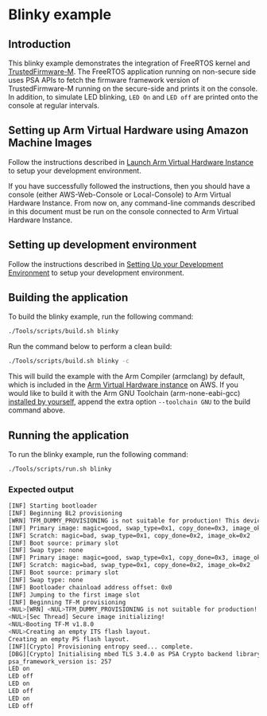 # Blinky example

## Introduction

This blinky example demonstrates the integration of FreeRTOS kernel and
[TrustedFirmware-M](https://www.trustedfirmware.org/projects/tf-m/). The FreeRTOS application running on non-secure side uses
PSA APIs to fetch the firmware framework version of TrustedFirmware-M running
on the secure-side and prints it on the console. In addition, to simulate LED
blinking, `LED On` and `LED off` are printed onto the console at regular
intervals.

## Setting up Arm Virtual Hardware using Amazon Machine Images

Follow the instructions described in [Launch Arm Virtual Hardware Instance](setting-up-arm-virtual-hardware.md)
to setup your development environment.

If you have successfully followed the instructions, then you should have a
console (either AWS-Web-Console or Local-Console) to Arm Virtual Hardware
Instance. From now on, any command-line commands described in this document
must be run on the console connected to Arm Virtual Hardware Instance.

## Setting up development environment

Follow the instructions described in [Setting Up your Development Environment](development-environment.md)
to setup your development environment.

## Building the application

To build the blinky example, run the following command:
```bash
./Tools/scripts/build.sh blinky
```

Run the command below to perform a clean build:
```bash
./Tools/scripts/build.sh blinky -c
```

This will build the example with the Arm Compiler (armclang) by default, which is
included in the [Arm Virtual Hardware instance](./setting-up-arm-virtual-hardware.md)
on AWS. If you would like to build it with the Arm GNU Toolchain (arm-none-eabi-gcc)
[installed by yourself](./development-environment.md), append the extra option
`--toolchain GNU` to the build command above.

## Running the application

To run the blinky example, run the following command:
```bash
./Tools/scripts/run.sh blinky
```

### Expected output

```bash
[INF] Starting bootloader
[INF] Beginning BL2 provisioning
[WRN] TFM_DUMMY_PROVISIONING is not suitable for production! This device is NOT SECURE
[INF] Primary image: magic=good, swap_type=0x1, copy_done=0x3, image_ok=0x3
[INF] Scratch: magic=bad, swap_type=0x1, copy_done=0x2, image_ok=0x2
[INF] Boot source: primary slot
[INF] Swap type: none
[INF] Primary image: magic=good, swap_type=0x1, copy_done=0x3, image_ok=0x1
[INF] Scratch: magic=bad, swap_type=0x1, copy_done=0x2, image_ok=0x2
[INF] Boot source: primary slot
[INF] Swap type: none
[INF] Bootloader chainload address offset: 0x0
[INF] Jumping to the first image slot
[INF] Beginning TF-M provisioning
<NUL>[WRN] <NUL>TFM_DUMMY_PROVISIONING is not suitable for production! <NUL>This device is NOT SECURE<NUL>
<NUL>[Sec Thread] Secure image initializing!
<NUL>Booting TF-M v1.8.0
<NUL>Creating an empty ITS flash layout.
Creating an empty PS flash layout.
[INF][Crypto] Provisioning entropy seed... complete.
[DBG][Crypto] Initialising mbed TLS 3.4.0 as PSA Crypto backend library... complete.
psa_framework_version is: 257
LED on
LED off
LED on
LED off
LED on
LED off
```
